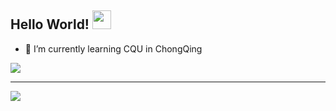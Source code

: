## Hello World! <img src="https://raw.githubusercontent.com/iampavangandhi/iampavangandhi/master/gifs/Hi.gif" width="30px"></h2>
- 🌱 I’m currently learning CQU in ChongQing

<a href="https://github.com/wovp">
  <img src="https://github-readme-stats.vercel.app/api?username=wovp&show_icons=true&hide_border=true" />
</a>

---

<a href="https://github.com/wovp">
  <img src="https://github-readme-stats.vercel.app/api/top-langs/?username=wovp&layout=compact" />
</a>
